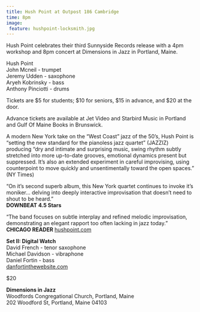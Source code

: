 ```yaml
---
title: Hush Point at Outpost 186 Cambridge
time: 8pm
image:
 feature: hushpoint-locksmith.jpg
---
```

Hush Point celebrates their third Sunnyside Records release with a 4pm workshop and 8pm concert at Dimensions in Jazz in Portland, Maine. 

Hush Point  
John Mcneil - trumpet  
Jeremy Udden - saxophone  
Aryeh Kobrinsky - bass  
Anthony Pinciotti - drums

Tickets are $5 for students; $10 for seniors, $15 in advance, and $20 at the door.

Advance tickets are available at Jet Video and Starbird Music in Portland and Gulf Of Maine Books in Brunswick.

A modern New York take on the “West Coast” jazz of the 50’s, Hush Point is “setting the new standard for the pianoless jazz quartet” (JAZZIZ) producing “dry and intimate and surprising music, swing rhythm subtly stretched into more up-to-date grooves, emotional dynamics present but suppressed. It’s also an extended experiment in careful improvising, using counterpoint to move quickly and unsentimentally toward the open spaces.” (NY Times)

“On it’s second superb album, this New York quartet continues to invoke it’s moniker… delving into deeply interactive improvisation that doesn’t need to shout to be heard.”  
**DOWNBEAT 4.5 Stars**

“The band focuses on subtle interplay and refined melodic improvisation, demonstrating an elegant rapport too often lacking in jazz today.”  
**CHICAGO READER**
[hushpoint.com](hushpoint.com)

**Set II: Digital Watch**  
David French - tenor saxophone  
Michael Davidson - vibraphone  
Daniel Fortin - bass  
[danfortinthewebsite.com](danfortinthewebsite.com)

$20

**Dimensions in Jazz**  
Woodfords Congregational Church, Portland, Maine  
202 Woodford St, Portland, Maine 04103


